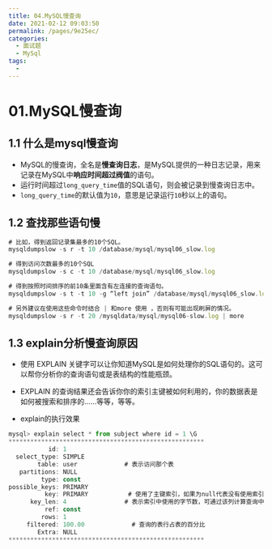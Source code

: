 ```yaml
---
title: 04.MySQL慢查询
date: 2021-02-12 09:03:50
permalink: /pages/9e25ec/
categories:
  - 面试题
  - MySql
tags:
  - 
---
```

# 01.MySQL慢查询

## 1.1 什么是mysql慢查询

- MySQL的慢查询，全名是**慢查询日志**，是MySQL提供的一种日志记录，用来记录在MySQL中**响应时间超过阀值**的语句。
- 运行时间超过`long_query_time`值的SQL语句，则会被记录到慢查询日志中。
- `long_query_time`的默认值为`10`，意思是记录运行`10`秒以上的语句。

## 1.2 查找那些语句慢

```javascript
# 比如，得到返回记录集最多的10个SQL。
mysqldumpslow -s r -t 10 /database/mysql/mysql06_slow.log

# 得到访问次数最多的10个SQL
mysqldumpslow -s c -t 10 /database/mysql/mysql06_slow.log

# 得到按照时间排序的前10条里面含有左连接的查询语句。
mysqldumpslow -s t -t 10 -g “left join” /database/mysql/mysql06_slow.log

# 另外建议在使用这些命令时结合 | 和more 使用 ，否则有可能出现刷屏的情况。
mysqldumpslow -s r -t 20 /mysqldata/mysql/mysql06-slow.log | more
```

## 1.3 explain分析慢查询原因

- 使用 EXPLAIN 关键字可以让你知道MySQL是如何处理你的SQL语句的。这可以帮你分析你的查询语句或是表结构的性能瓶颈。
- EXPLAIN 的查询结果还会告诉你你的索引主键被如何利用的，你的数据表是如何被搜索和排序的……等等，等等。

- explain的执行效果

```javascript
mysql> explain select * from subject where id = 1 \G
******************************************************
           id: 1
  select_type: SIMPLE
        table: user             # 表示访问那个表
   partitions: NULL
         type: const
possible_keys: PRIMARY
          key: PRIMARY           # 使用了主键索引，如果为null代表没有使用索引
      key_len: 4                # 表示索引中使用的字节数，可通过该列计算查询中使用的索引的长度
          ref: const
         rows: 1
     filtered: 100.00             # 查询的表行占表的百分比
        Extra: NULL
******************************************************
```



